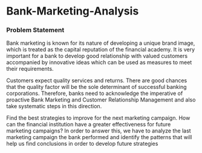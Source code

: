 # Bank-Marketing-Analysis

### Problem Statement
Bank marketing is known for its nature of developing a unique brand image, which is treated as the capital reputation of the financial academy. It is very important for a bank to develop good relationship with valued customers accompanied by innovative ideas which can be used as measures to meet their requirements.

Customers expect quality services and returns. There are good chances that the quality factor will be the sole determinant of successful banking corporations. Therefore, banks need to acknowledge the imperative of proactive Bank Marketing and Customer Relationship Management and also take systematic steps in this direction.

Find the best strategies to improve for the next marketing campaign. How can the financial institution have a greater effectiveness for future marketing campaigns? In order to answer this, we have to analyze the last marketing campaign the bank performed and identify the patterns that will help us find conclusions in order to develop future strategies

